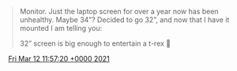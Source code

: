 > Monitor\. Just the laptop screen for over a year now has been unhealthy\. Maybe 34”? Decided to go 32”, and now that I have it mounted I am telling you:  
>   
> 32” screen is big enough to entertain a t\-rex 🦖

<img src="../../media/tweet.ico" width="12" /> [Fri Mar 12 11:57:20 +0000 2021](https://twitter.com/DromerDenker/status/1370343146136145922)